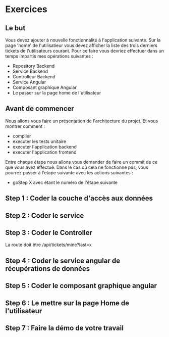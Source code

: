# Exercices

## Le but

Vous devez ajouter à nouvelle fonctionnalité à l'application suivante.
Sur la page 'home' de l'utilisatieur vous devez afficher la liste des trois derniers tickets de l'utilisateurs courant.
Pour ce faire vous devriez effectuer dans un temps impartis mes opérations suivantes :
* Repository Backend 
* Service Backend
* Controlleur Backend
* Service Angular
* Composant graphique Angular
* Le passer sur la page home de l'utilisateur

## Avant de commencer

Nous allons vous faire un présentation de l'architecture du projet.
Et vous montrer comment :
* compiler
* executer les tests unitaire
* executer l'application backend
* executer l'application frontend
 
 Entre chaque étape nous allons vous demander de faire un commit de ce que vous avez effectué. Dans le cas où cela ne
 fonctionne pas, vous pourrez passer à l'etape suivante avec les actions suivantes :
 * goStep X avec étant le numéro de l'étape suivante
  
 
 ## Step 1 : Coder la couche d'accès aux données
 
 ## Step 2 : Coder le service
 
 ## Step 3 : Coder le Controller
 
 La route doit être /api/tickets/mine?last=x
 
 ## Step 4 : Coder le service angular de récupérations de données
 
 ## Step 5 : Coder le composant graphique angular
 
 ## Step 6 :  Le mettre sur la page Home de l'utilisateur
 
  ## Step 7 : Faire la démo de votre travail 
 

